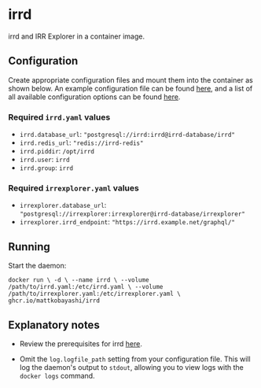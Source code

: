 # irrd

irrd and IRR Explorer in a container image.

## Configuration

Create appropriate configuration files and mount them into the container as shown below. An example configuration file can be found [here](https://irrd.readthedocs.io/en/stable/admins/configuration/#example-configuration-file), and a list of all available configuration options can be found [here](https://irrd.readthedocs.io/en/stable/admins/configuration/#configuration-options).

### Required `irrd.yaml` values

- `irrd.database_url`: `"postgresql://irrd:irrd@irrd-database/irrd"`
- `irrd.redis_url`: `"redis://irrd-redis"`
- `irrd.piddir`: `/opt/irrd`
- `irrd.user`: `irrd`
- `irrd.group`: `irrd`

### Required `irrexplorer.yaml` values

- `irrexplorer.database_url`: `"postgresql://irrexplorer:irrexplorer@irrd-database/irrexplorer"`
- `irrexplorer.irrd_endpoint`: `"https://irrd.example.net/graphql/"`

## Running

Start the daemon:

`docker run \
	-d \
	--name irrd \
	--volume /path/to/irrd.yaml:/etc/irrd.yaml \
	--volume /path/to/irrexplorer.yaml:/etc/irrexplorer.yaml \
	ghcr.io/mattkobayashi/irrd`

## Explanatory notes

- Review the prerequisites for irrd [here](https://irrd.readthedocs.io/en/stable/admins/deployment/#requirements).

- Omit the `log.logfile_path` setting from your configuration file. This will log the daemon's output to `stdout`, allowing you to view logs with the `docker logs` command.

